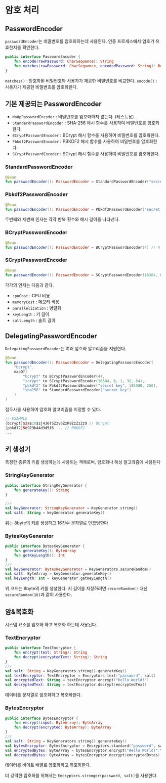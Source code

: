 # 암호 처리

## PasswordEncoder 
`passwordEncoder`는 비밀번호를 암호화하는데 사용된다.
인증 프로세스에서 암호가 유효한지를 확인한다.

```kotlin
public interface PasswordEncoder {
    fun encode(rawPassword: CharSequence): String
    fun matches(rawPassword: CharSequence, encodedPassword: String): Boolean
}
```

`matches()` : 암호화된 비밀번호와 사용자가 제공한 비밀번호를 비교한다.
`encode()` : 사용자가 제공한 비밀번호를 암호화한다.

## 기본 제공되는 PasswordEncoder
- `NoOpPasswordEncoder` : 비밀번호를 암호화하지 않는다. (테스트용)
- `StandardPasswordEncoder` : SHA-256 해시 함수를 사용하여 비밀번호를 암호화한다.
- `BCryptPasswordEncoder` : BCrypt 해시 함수를 사용하여 비밀번호를 암호화한다.
- `Pbkdf2PasswordEncoder` : PBKDF2 해시 함수를 사용하여 비밀번호를 암호화한다.
- `SCryptPasswordEncoder` : SCrypt 해시 함수를 사용하여 비밀번호를 암호화한다.

### StandardPasswordEncoder
```kotlin
@Bean
fun passwordEncoder(): PasswordEncoder = StandardPasswordEncoder("secret key")
```

### Pbkdf2PasswordEncoder
```kotlin
@Bean
fun passwordEncoder(): PasswordEncoder = Pbkdf2PasswordEncoder("secret key", 185000, 256) 
```
두번째와 세번째 인자는 각각 반복 횟수와 해시 길이를 나타낸다.

### BCryptPasswordEncoder
```kotlin
@Bean
fun passwordEncoder(): PasswordEncoder = BCryptPasswordEncoder(4) // 4 ~ 31 사이의 값으로 강도를 설정한다.
```

### SCryptPasswordEncoder
```kotlin
@Bean
fun passwordEncoder(): PasswordEncoder = SCryptPasswordEncoder(16384, 8, 1, 32, 64)
```
각각의 인자는 다음과 같다.
- `cpuCost` : CPU 비용
- `memoryCost` : 메모리 비용
- `parallelization` : 병렬화
- `keyLength` : 키 길이
- `saltLength` : 솔트 길이

## DelegatingPasswordEncoder
`DelegatingPasswordEncoder`는 여러 암호화 알고리즘을 지원한다.
```kotlin
@Bean
fun passwordEncoder(): PasswordEncoder = DelegatingPasswordEncoder(
    "bcrypt",
    mapOf(
        "bcrypt" to BCryptPasswordEncoder(4),
        "scrypt" to SCryptPasswordEncoder(16384, 8, 1, 32, 64),
        "pbkdf2" to Pbkdf2PasswordEncoder("secret key", 185000, 256),
        "sha256" to StandardPasswordEncoder("secret key")
    )
)
```

접두사를 사용하여 암호화 알고리즘을 지정할 수 있다.
```kotlin
// EXAMPLE
{bcrypt}$2a$10$zj4J6T5Zzv6ZzR9ZzZzZzO // BCrypt
{pbkdf2}5d923b44d9d5f6 ... // PBKDF2
...
```

## 키 생성기
특정한 종류의 키를 생성하는데 사용되는 객체로써, 암호화나 해싱 알고리즘에 사용된다

### StringKeyGenerator
```kotlin
public interface StringKeyGenerator {
    fun generateKey(): String
}

///
val keyGenerator: StringKeyGenerator = KeyGenerator.string()
val salt: String = keyGenerator.generateKey()
```
위는 8byte의 키를 생성하고 16진수 문자열로 인코딩한다

### BytesKeyGenerator
```kotlin
public interface BytesKeyGenerator {
    fun generateKey(): ByteArray
    fun getKeyLength(): Int
}
///
val keyGenerator: BytesKeyGenerator = KeyGenerators.secureRandom()
val salt: ByteArray = keyGenerator.generateKey()
val keyLength: Int = keyGenerator.getKeyLength()
```
위 코드는 8byte의 키를 생성한다. 키 길이를 지정하려면 `secureRandom()` 대신 `secureRandom(16)`과 같이 사용한다.

## 암&복호화
시스템 요소를 암호화 하고 복호화 하는데 사용된다.

### TextEncryptor
```kotlin
public interface TextEncryptor {
    fun encrypt(text: String): String
    fun decrypt(encryptedText: String): String
}
///
val salt: String = KeyGenerators.string().generateKey()
val textEncryptor: TextEncryptor = Encryptors.text("password", salt)
val encryptedText: String = textEncryptor.encrypt("Hello World!")
val decryptedText: String = textEncryptor.decrypt(encryptedText)
```
데이터를 문자열로 암호화하고 복호화한다.

### BytesEncryptor
```kotlin
public interface BytesEncryptor {
    fun encrypt(input: ByteArray): ByteArray
    fun decrypt(encrypted: ByteArray): ByteArray
}
///
val salt: String = KeyGenerators.string().generateKey()
val bytesEncryptor: BytesEncryptor = Encryptors.standard("password", salt)
val encryptedBytes: ByteArray = bytesEncryptor.encrypt("Hello World!".toByteArray())
val decryptedBytes: ByteArray = bytesEncryptor.decrypt(encryptedBytes)
```
데이터를 바이트 배열로 암호화하고 복호화한다.

더 강력한 암호화를 위해서는 `Encryptors.stronger(password, salt)`를 사용한다.



